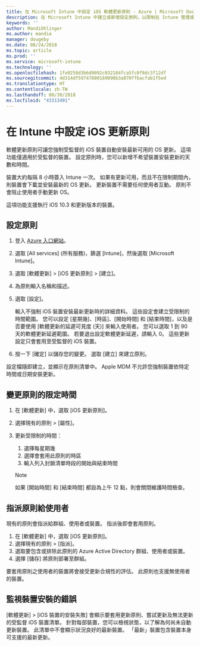 ```yaml
---
title: 在 Microsoft Intune 中設定 iOS 軟體更新原則 - Azure | Microsoft Docs
description: 在 Microsoft Intune 中建立或新增設定原則，以限制在 Intune 管理或監督的 iOS 裝置上自動安裝軟體更新的時間。 您可以選擇未安裝更新的日期與時間。 您也可以將此原則指派給群組、使用者或裝置，並檢查是否有任何安裝失敗。
keywords: ''
author: MandiOhlinger
ms.author: mandia
manager: dougeby
ms.date: 08/24/2018
ms.topic: article
ms.prod: ''
ms.service: microsoft-intune
ms.technology: ''
ms.openlocfilehash: 1fe0258d3b6d9092c032184fca5fc0f8dc3f12df
ms.sourcegitcommit: 4d314df59747800169090b3a870ffbacfab1f5ed
ms.translationtype: HT
ms.contentlocale: zh-TW
ms.lasthandoff: 08/30/2018
ms.locfileid: "43313491"
---
```

# <a name="configure-ios-update-policies-in-intune"></a>在 Intune 中設定 iOS 更新原則

軟體更新原則可讓您強制受監督的 iOS 裝置自動安裝最新可用的 OS 更新。 這項功能僅適用於受監督的裝置。 設定原則時，您可以新增不希望裝置安裝更新的天數和時間。 

裝置大約每隔 8 小時簽入 Intune 一次。 如果有更新可用，而且不在限制期間內，則裝置會下載並安裝最新的 OS 更新。 更新裝置不需要任何使用者互動。 原則不會阻止使用者手動更新 OS。

這項功能支援執行 iOS 10.3 和更新版本的裝置。

## <a name="configure-the-policy"></a>設定原則
1. 登入 [Azure 入口網站](https://portal.azure.com)。
2. 選取 [All services] (所有服務)，篩選 [Intune]，然後選取 [Microsoft Intune]。
3. 選取 [軟體更新] > [iOS 更新原則] > [建立]。
4. 為原則輸入名稱和描述。
5. 選取 [設定]。 

    輸入不強制 iOS 裝置安裝最新更新時的詳細資料。 這些設定會建立受限制的時間範圍。 您可以設定 [星期幾]、[時區]、[開始時間] 和 [結束時間]，以及是否要使用 [軟體更新的延遲可見度 (天)] 來輸入使用者。 您可以選取 1 到 90 天的軟體更新延遲範圍。 若要退出設定軟體更新延遲，請輸入 0。 這些更新設定只會套用至受監督的 iOS 裝置。

6. 按一下 [確定] 以儲存您的變更。 選取 [建立] 來建立原則。

設定檔隨即建立，並顯示在原則清單中。 Apple MDM 不允許您強制裝置依特定時間或日期安裝更新。 

## <a name="change-the-restricted-times-for-the-policy"></a>變更原則的限定時間

1. 在 [軟體更新] 中，選取 [iOS 更新原則]。
2. 選擇現有的原則 > [屬性]。
3. 更新受限制的時間：

    1. 選擇每星期幾
    2. 選擇會套用此原則的時區
    3. 輸入列入封鎖清單時段的開始與結束時間

    > [!NOTE]
    > 如果 [開始時間] 和 [結束時間] 都設為上午 12 點，則會關閉維護時間檢查。

## <a name="assign-the-policy-to-users"></a>指派原則給使用者

現有的原則會指派給群組、使用者或裝置。 指派後即會套用原則。

1. 在 [軟體更新] 中，選取 [iOS 更新原則]。
2. 選擇現有的原則 > [指派]。 
3. 選取要包含或排除此原則的 Azure Active Directory 群組、使用者或裝置。
4. 選擇 [儲存] 將原則部署至群組。

要套用原則之使用者的裝置將會接受更新合規性的評估。 此原則也支援無使用者的裝置。

## <a name="monitor-device-installation-failures"></a>監視裝置安裝的錯誤
<!-- 1352223 -->
[軟體更新] > [iOS 裝置的安裝失敗] 會顯示要套用更新原則、嘗試更新及無法更新的受監督 iOS 裝置清單。 針對每部裝置，您可以檢視狀態，以了解為何尚未自動更新裝置。 此清單中不會顯示狀況良好的最新裝置。 「最新」裝置包含裝置本身可支援的最新更新。

